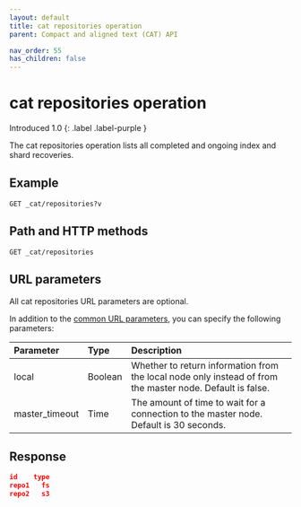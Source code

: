 ```yaml
---
layout: default
title: cat repositories operation
parent: Compact and aligned text (CAT) API

nav_order: 55
has_children: false
---
```


# cat repositories operation
Introduced 1.0
{: .label .label-purple }

The cat repositories operation lists all completed and ongoing index and shard recoveries.

## Example

```
GET _cat/repositories?v
```

## Path and HTTP methods

```
GET _cat/repositories
```

## URL parameters

All cat repositories URL parameters are optional.

In addition to the [common URL parameters]({{site.url}}{{site.baseurl}}/api-reference/cat/index), you can specify the following parameters:

Parameter | Type | Description
:--- | :--- | :---
local | Boolean | Whether to return information from the local node only instead of from the master node. Default is false.
master_timeout | Time | The amount of time to wait for a connection to the master node. Default is 30 seconds.


## Response

```json
id    type
repo1   fs
repo2   s3
```
